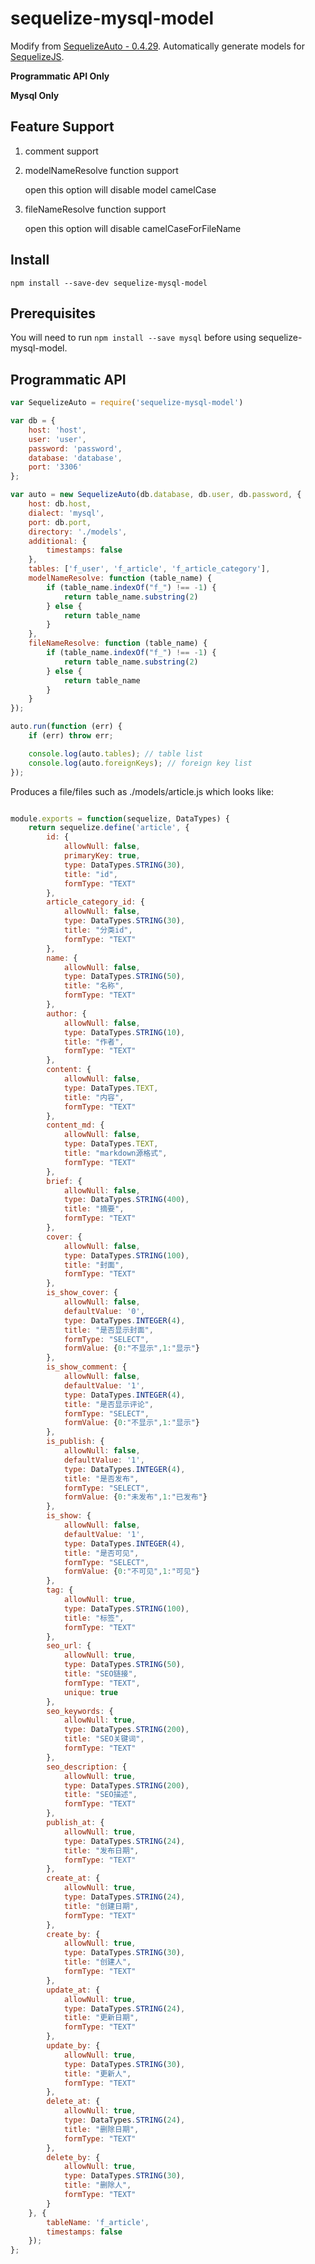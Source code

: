 # sequelize-mysql-model

Modify from [SequelizeAuto - 0.4.29](https://github.com/sequelize/sequelize-auto).
Automatically generate models for [SequelizeJS](https://github.com/sequelize/sequelize).

**Programmatic API Only**

**Mysql Only**

## Feature Support

1. comment support

2. modelNameResolve function support

    open this option will disable model camelCase

3. fileNameResolve function support

    open this option will disable camelCaseForFileName



## Install

    npm install --save-dev sequelize-mysql-model



## Prerequisites

You will need to run `npm install --save mysql` before using sequelize-mysql-model.


## Programmatic API

```js
var SequelizeAuto = require('sequelize-mysql-model')

var db = {
    host: 'host',
    user: 'user',
    password: 'password',
    database: 'database',
    port: '3306'
};

var auto = new SequelizeAuto(db.database, db.user, db.password, {
    host: db.host,
    dialect: 'mysql',
    port: db.port,
    directory: './models',
    additional: {
        timestamps: false
    },
    tables: ['f_user', 'f_article', 'f_article_category'],
    modelNameResolve: function (table_name) {
        if (table_name.indexOf("f_") !== -1) {
            return table_name.substring(2)
        } else {
            return table_name
        }
    },
    fileNameResolve: function (table_name) {
        if (table_name.indexOf("f_") !== -1) {
            return table_name.substring(2)
        } else {
            return table_name
        }
    }
});

auto.run(function (err) {
    if (err) throw err;

    console.log(auto.tables); // table list
    console.log(auto.foreignKeys); // foreign key list
});
```

Produces a file/files such as ./models/article.js which looks like:

```js

module.exports = function(sequelize, DataTypes) {
	return sequelize.define('article', {
		id: {
			allowNull: false,
			primaryKey: true,
			type: DataTypes.STRING(30),
			title: "id",
			formType: "TEXT"
		},
		article_category_id: {
			allowNull: false,
			type: DataTypes.STRING(30),
			title: "分类id",
			formType: "TEXT"
		},
		name: {
			allowNull: false,
			type: DataTypes.STRING(50),
			title: "名称",
			formType: "TEXT"
		},
		author: {
			allowNull: false,
			type: DataTypes.STRING(10),
			title: "作者",
			formType: "TEXT"
		},
		content: {
			allowNull: false,
			type: DataTypes.TEXT,
			title: "内容",
			formType: "TEXT"
		},
		content_md: {
			allowNull: false,
			type: DataTypes.TEXT,
			title: "markdown源格式",
			formType: "TEXT"
		},
		brief: {
			allowNull: false,
			type: DataTypes.STRING(400),
			title: "摘要",
			formType: "TEXT"
		},
		cover: {
			allowNull: false,
			type: DataTypes.STRING(100),
			title: "封面",
			formType: "TEXT"
		},
		is_show_cover: {
			allowNull: false,
			defaultValue: '0',
			type: DataTypes.INTEGER(4),
			title: "是否显示封面",
			formType: "SELECT",
			formValue: {0:"不显示",1:"显示"}
		},
		is_show_comment: {
			allowNull: false,
			defaultValue: '1',
			type: DataTypes.INTEGER(4),
			title: "是否显示评论",
			formType: "SELECT",
			formValue: {0:"不显示",1:"显示"}
		},
		is_publish: {
			allowNull: false,
			defaultValue: '1',
			type: DataTypes.INTEGER(4),
			title: "是否发布",
			formType: "SELECT",
			formValue: {0:"未发布",1:"已发布"}
		},
		is_show: {
			allowNull: false,
			defaultValue: '1',
			type: DataTypes.INTEGER(4),
			title: "是否可见",
			formType: "SELECT",
			formValue: {0:"不可见",1:"可见"}
		},
		tag: {
			allowNull: true,
			type: DataTypes.STRING(100),
			title: "标签",
			formType: "TEXT"
		},
		seo_url: {
			allowNull: true,
			type: DataTypes.STRING(50),
			title: "SEO链接",
			formType: "TEXT",
			unique: true
		},
		seo_keywords: {
			allowNull: true,
			type: DataTypes.STRING(200),
			title: "SEO关键词",
			formType: "TEXT"
		},
		seo_description: {
			allowNull: true,
			type: DataTypes.STRING(200),
			title: "SEO描述",
			formType: "TEXT"
		},
		publish_at: {
			allowNull: true,
			type: DataTypes.STRING(24),
			title: "发布日期",
			formType: "TEXT"
		},
		create_at: {
			allowNull: true,
			type: DataTypes.STRING(24),
			title: "创建日期",
			formType: "TEXT"
		},
		create_by: {
			allowNull: true,
			type: DataTypes.STRING(30),
			title: "创建人",
			formType: "TEXT"
		},
		update_at: {
			allowNull: true,
			type: DataTypes.STRING(24),
			title: "更新日期",
			formType: "TEXT"
		},
		update_by: {
			allowNull: true,
			type: DataTypes.STRING(30),
			title: "更新人",
			formType: "TEXT"
		},
		delete_at: {
			allowNull: true,
			type: DataTypes.STRING(24),
			title: "删除日期",
			formType: "TEXT"
		},
		delete_by: {
			allowNull: true,
			type: DataTypes.STRING(30),
			title: "删除人",
			formType: "TEXT"
		}
	}, {
		tableName: 'f_article',
		timestamps: false
	});
};

```